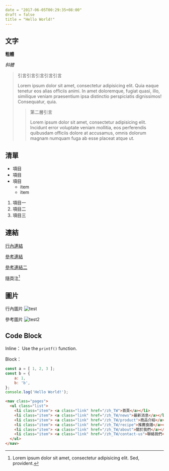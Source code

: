```yaml
---
date = "2017-06-05T00:29:35+08:00"
draft = false
title = "Hello World!"
---
```


## 文字

__粗體__

_斜體_

> 引言引言引言引言引言
> 
> Lorem ipsum dolor sit amet, consectetur adipisicing elit. Quia eaque tenetur eos alias officiis animi. In amet doloremque, fugiat quasi, illo, similique veniam praesentium ipsa distinctio perspiciatis dignissimos! Consequatur, quia.
> 
> > 第二層引言
> > 
> > Lorem ipsum dolor sit amet, consectetur adipisicing elit. Incidunt error voluptate veniam mollitia, eos perferendis quibusdam officiis dolore at accusamus, omnis dolorum magnam numquam fuga ab esse placeat atque ut.

## 清單

- 項目
- 項目
- 項目
    + item
    + item

1. 項目一
2. 項目二
3. 項目三

## 連結

[行內連結](https://google.com "Title")

[參考連結][ref1]

[參考連結二][ref2]

隨頁注[^1]

## 圖片

行內圖片
![test](https://cdn.pcwallart.com/images/milky-way-wallpaper-3.jpg "Title")

參考圖片
![test2][img1]

## Code Block

Inline：
Use the `printf()` function.

Block：
```js
const a = [ 1, 2, 3 ];
const b = { 
    a: 1,
    b: 'b',
};
console.log('Hello World!');
```

```html
<nav class="pages">
  <ul class="list">
    <li class="item"> <a class="link" href="/zh_TW">首頁</a></li>
    <li class="item"> <a class="link" href="/zh_TW/news">最新消息</a></li>
    <li class="item"> <a class="link" href="/zh_TW/product">商品介紹</a></li>
    <li class="item"> <a class="link" href="/zh_TW/recipe">推薦食譜</a></li>
    <li class="item"> <a class="link" href="/zh_TW/about">關於我們</a></li>
    <li class="item"> <a class="link" href="/zh_TW/contact-us">聯絡我們</a></li>
  </ul>
</nav>
```

[ref1]: https://google.com "Title"
[ref2]: https://akccakcctw.github.io/ "Github"
[img1]: https://cdn.pcwallart.com/images/milky-way-wallpaper-3.jpg

[^1]: Lorem ipsum dolor sit amet, consectetur adipisicing elit. Sed, provident.
